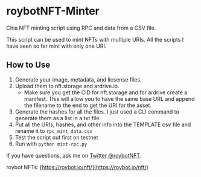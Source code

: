 # roybotNFT-Minter
Chia NFT minting script using RPC and data from a CSV file.

This script can be used to mint NFTs with multiple URIs. All the scripts I have seen so far mint with only one URI.

## How to Use
1. Generate your image, metadata, and licsense files. 
2. Upload them to nft.storage and ardrive.io. 
	- Make sure you get the CID for nft.storage and for ardrive create a manifest. This will allow you to have the same base URL and append the filename to the end to get the URI for the asset.
3. Generate the hashes for all the files. I just used a CLI command to generate them as a list in a txt file.
4. Put all the URIs, hashes, and other info into the TEMPLATE csv file and rename it to `rpc_mint_data.csv`
5. Test the script out first on testnet
6. Run with `python mint-rpc.py`

If you have questions, ask me on [Twitter @roybotNFT](https://twitter.com/roybotNFT).

roybot NFTs: [https://roybot.io/nft/](https://roybot.io/nft/)